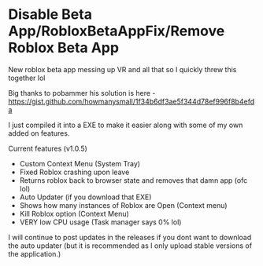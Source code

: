 # Disable Beta App/RobloxBetaAppFix/Remove Roblox Beta App

New roblox beta app messing up VR and all that so I quickly threw this together lol

Big thanks to pobammer his solution is here - https://gist.github.com/howmanysmall/1f34b6df3ae5f344d78ef996f8b4efda

I just compiled it into a EXE to make it easier along with some of my own added on features.

Current features (v1.0.5)
- Custom Context Menu (System Tray)
- Fixed Roblox crashing upon leave
- Returns roblox back to browser state and removes that damn app (ofc lol)
- Auto Updater (if you download that EXE)
- Shows how many instances of Roblox are Open (Context menu)
- Kill Roblox option (Context Menu)
- VERY low CPU usage (Task manager says 0% lol)

I will continue to post updates in the releases if you dont want to download the auto updater (but it is recommended as I only upload stable versions of the application.)
